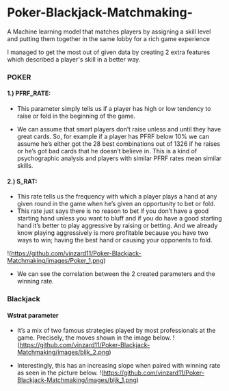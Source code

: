 # Poker-Blackjack-Matchmaking-
A Machine learning model that matches players by assigning a skill level and putting them together in the same lobby for a rich game experience


I managed to get the most out of given data by creating 2 extra features which described a player's skill in a better way.

### POKER
#### 1.) PFRF_RATE:
* This parameter simply tells us if a player has high or low tendency to raise or fold in the beginning of the game.

* We can assume that smart players don’t raise unless and until they have great cards. 
So, for example if a player has PFRF below 10% we can assume he’s either got the 28 best combinations out of 1326 if he raises or he’s got bad cards that he doesn’t believe in. This is a kind of psychographic analysis and players with similar PFRF rates mean similar skills.

#### 2.) S_RAT:
* This rate tells us the frequency with which a player plays a hand at any given round in the game when he’s given an opportunity to bet or fold.
* This rate just says there is no reason to bet if you don’t have a good starting hand unless you want to bluff and if you do have a good starting hand it’s better to play aggressive by raising or betting.  And we already know playing aggressively is more profitable because you have two ways to win; having the best hand or causing your opponents to fold.

!(https://github.com/vinzard11/Poker-Blackjack-Matchmaking/images/Poker_1.png)
* We can see the correlation between the 2 created parameters and the winning rate.

### Blackjack
#### Wstrat parameter
* It’s a mix of two famous strategies played by most professionals at the game. Precisely, the moves shown in the image below.
!(https://github.com/vinzard11/Poker-Blackjack-Matchmaking/images/bljk_2.png)

* Interestingly, this has an increasing slope when paired with winning rate as seen in the picture below.
!(https://github.com/vinzard11/Poker-Blackjack-Matchmaking/images/bljk_1.png) 





